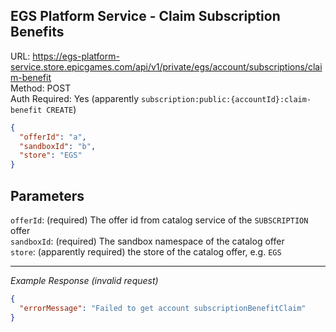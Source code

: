 ## EGS Platform Service - Claim Subscription Benefits

URL: https://egs-platform-service.store.epicgames.com/api/v1/private/egs/account/subscriptions/claim-benefit \
Method: POST \
Auth Required: Yes (apparently `subscription:public:{accountId}:claim-benefit CREATE`)

```json
{
  "offerId": "a",
  "sandboxId": "b",
  "store": "EGS"
}
```

## Parameters

`offerId`: (required) The offer id from catalog service of the `SUBSCRIPTION` offer <br/>
`sandboxId`: (required) The sandbox namespace of the catalog offer <br/>
`store`: (apparently required) the store of the catalog offer, e.g. `EGS`

---

_Example Response (invalid request)_

```json
{
  "errorMessage": "Failed to get account subscriptionBenefitClaim"
}
```
